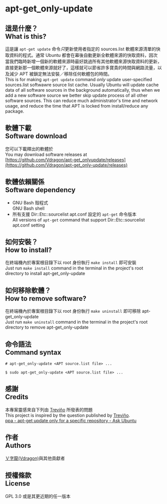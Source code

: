 # apt-get_only-update
## 這是什麼？<br />What is this?
這是讓 `apt-get update` 命令*只*更新使用者指定的 sources.list 軟體來源清單的快取資料的程式。通常 Ubuntu 都會在幕後自動更新全軟體來源的快取資料，因次當我們臨時新增一個新的軟體來源時最好跳過所有其他軟體來源快取資料的更新，直接更新那一個軟體來源就好了，這樣就可以節省許多寶貴的時間與網路流量，以及減少 APT 被鎖定無法安裝／移除任何軟體包的時間。  
This is for making `apt-get update` command *only* update user-specified sources.list softwawre source list cache.  Usually Ubuntu will update cache data of all software sources in the background automatically, thus when we add a new software source we better skip update process of all other software sources.  This can reduce much administrator's time and network usage, and reduce the time that APT is locked from install/reduce any package.

## 軟體下載<br />Software download
您可以下載釋出的軟體於  
You may download software releases at  
[https://github.com/Vdragon/apt-get_onlyupdate/releases](https://github.com/Vdragon/apt-get_only-update/releases)

## 軟體依賴關係<br />Software dependency
* GNU Bash 殼程式  
  GNU Bash shell
* 所有支援 Dir::Etc::sourcelist apt.conf 設定的 `apt-get` 命令版本  
  All versions of `apt-get` command that support Dir::Etc::sourcelist apt.conf setting

## 如何安裝？<br />How to install?
在終端機內於專案根目錄下以 root 身份執行 `make install` 即可安裝  
Just run `make install` command in the terminal in the project's root directory to install apt-get_only-update

## 如何移除軟體？<br />How to remove software?
在終端機內於專案根目錄下以 root 身份執行 `make uninstall` 即可移除 apt-get_only-update  
Just run `make uninstall` command in the terminal in the project's root directory to remove apt-get_only-update

## 命令語法<br />Command syntax
`# apt-get_only-update <APT source.list file> ...`

`$ sudo apt-get_only-update <APT source.list file> ...`

## 感謝<br />Credits
本專案靈感來自下列由 [Treviño](http://askubuntu.com/users/7788/trevino) 所發表的問題  
This project is inspired by the question published by [Treviño](http://askubuntu.com/users/7788/trevino).  
[ppa - apt-get update only for a specific repository - Ask Ubuntu](http://askubuntu.com/questions/65245/apt-get-update-only-for-a-specific-repository)

## 作者<br />Authors
[Ｖ字龍(Vdragon)](mailto:pika1021@gmail.com)與其他貢獻者

## 授權條款<br />License
GPL 3.0 或是其更近期的任一版本